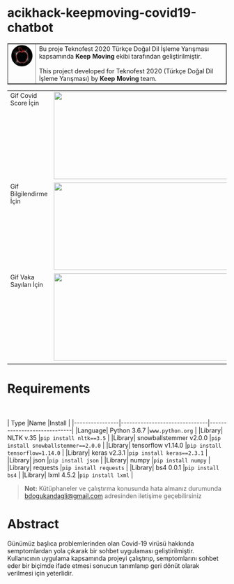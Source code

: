 # acikhack-keepmoving-covid19-chatbot


<table width="400" border="1" cellspacing="1" cellpadding="1" margin-left="auto" margin-right="auto">
  <tr>
    <td valign="top"> <img src="images/logo.png" border="0" width="100px"> </td>
    <td valign="top">
     Bu proje Teknofest 2020 Türkçe Doğal Dil İşleme Yarışması kapsamında <b>Keep Moving</b> ekibi tarafından geliştirilmiştir.
    <br/><br/>
     This project developed for Teknofest 2020 (Türkçe Doğal Dil İşleme Yarışması) by <b>Keep Moving</b> team.
    </td>
  </tr>
</table>

<table width="500" border="0" cellspacing="0" cellpadding="0" margin-left="auto" margin-right="auto">
  <tr>
    <td valign="top">
     Gif Covid Score İçin
    </td>
    <td valign="top"> <img src="images/deneme.gif" border="0" width="500px" height="200px"> </td>
  </tr>
  <tr>
    <td valign="top">
     Gif Bilgilendirme İçin
    </td>
    <td valign="top"> <img src="images/deneme.gif" border="0" width="500px" height="200px"> </td>
  </tr>
  <tr>
    <td valign="top">
     Gif Vaka Sayıları İçin
    </td>
    <td valign="top"> <img src="images/deneme.gif" border="0" width="500px" height="200px"> </td>
  </tr>
</table>

# Requirements
<br/> <br/>
|    Type            |Name                          |Install                         |
|----------------|-------------------------------|-----------------------------|
|Language|    Python 3.6.7       |`www.python.org`      |
|Library|    NLTK v.35       |`pip install nltk==3.5`      |
|Library|    snowballstemmer v2.0.0       |`pip install snowballstemmer==2.0.0` |
|Library|    tensorflow v1.14.0       |`pip install tensorflow=1.14.0`      |
|Library|    keras v2.3.1       |`pip install keras==2.3.1`      |
|Library|    json        |`pip install json`      |
|Library|    numpy       |`pip install numpy`      |
|Library|    requests    |`pip install requests`   |
|Library|    bs4 0.0.1   |`pip install bs4`        |
|Library|    lxml 4.5.2  |`pip install lxml`      |

> **Not:** Kütüphaneler ve çalıştırma konusunda hata almanız durumunda bdogukandagli@gmail.com adresinden iletişime geçebilirsiniz

  
# Abstract

Günümüz başlıca problemlerinden olan Covid-19 virüsü hakkında semptomlardan yola çıkarak bir sohbet uygulaması geliştirilmiştir. Kullanıcının uygulama kapsamında projeyi çalıştırıp, semptomlarını sohbet eder bir biçimde ifade etmesi sonucun tanımlanıp geri dönüt olarak verilmesi için yeterlidir.
